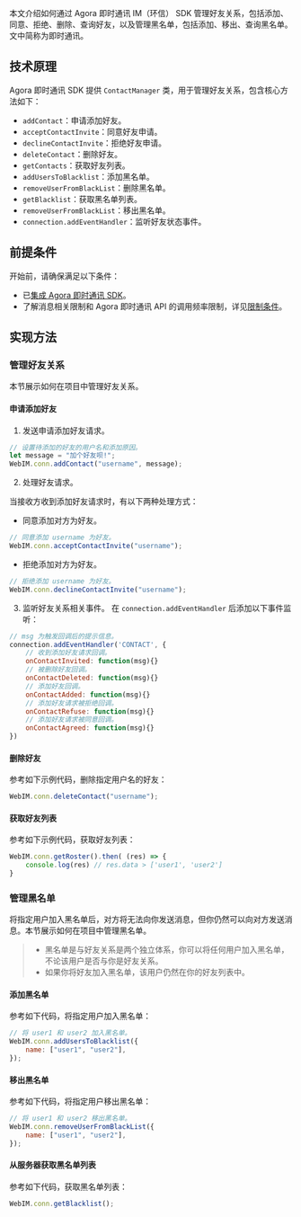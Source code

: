 本文介绍如何通过 Agora 即时通讯 IM（环信） SDK 管理好友关系，包括添加、同意、拒绝、删除、查询好友，以及管理黑名单，包括添加、移出、查询黑名单。文中简称为即时通讯。

## 技术原理

Agora 即时通讯 SDK 提供 `ContactManager` 类，用于管理好友关系，包含核心方法如下：

-   `addContact`：申请添加好友。
-   `acceptContactInvite`：同意好友申请。
-   `declineContactInvite`：拒绝好友申请。
-   `deleteContact`：删除好友。
-   `getContacts`：获取好友列表。
-   `addUsersToBlacklist`：添加黑名单。
-   `removeUserFromBlackList`：删除黑名单。
-   `getBlacklist`：获取黑名单列表。
-   `removeUserFromBlackList`：移出黑名单。
-   `connection.addEventHandler`：监听好友状态事件。

## 前提条件

开始前，请确保满足以下条件：

-   已[集成 Agora 即时通讯 SDK](./agora_chat_get_started_web?platform=Web#集成-agora-chat-sdk)。
-   了解消息相关限制和 Agora 即时通讯 API 的调用频率限制，详见[限制条件](./agora_chat_limitation_web?platform=Web)。

## 实现方法

### 管理好友关系

本节展示如何在项目中管理好友关系。

#### 申请添加好友

1. 发送申请添加好友请求。

```js
// 设置待添加的好友的用户名和添加原因。
let message = "加个好友呗!";
WebIM.conn.addContact("username", message);
```

2. 处理好友请求。

当接收方收到添加好友请求时，有以下两种处理方式：

-   同意添加对方为好友。

```js
// 同意添加 username 为好友。
WebIM.conn.acceptContactInvite("username");
```

-   拒绝添加对方为好友。

```js
// 拒绝添加 username 为好友。
WebIM.conn.declineContactInvite("username");
```

3. 监听好友关系相关事件。
   在 `connection.addEventHandler` 后添加以下事件监听：

```js
// msg 为触发回调后的提示信息。
connection.addEventHandler('CONTACT', {
    // 收到添加好友请求回调。
    onContactInvited: function(msg){}
    // 被删除好友回调。
    onContactDeleted: function(msg){}
    // 添加好友回调。
    onContactAdded: function(msg){}
    // 添加好友请求被拒绝回调。
    onContactRefuse: function(msg){}
    // 添加好友请求被同意回调。
    onContactAgreed: function(msg){}
})
```

#### 删除好友

参考如下示例代码，删除指定用户名的好友：

```js
WebIM.conn.deleteContact("username");
```

#### 获取好友列表

参考如下示例代码，获取好友列表：

```js
WebIM.conn.getRoster().then( (res) => {
    console.log(res) // res.data > ['user1', 'user2']
}
```

### 管理黑名单

将指定用户加入黑名单后，对方将无法向你发送消息，但你仍然可以向对方发送消息。本节展示如何在项目中管理黑名单。

> -   黑名单是与好友关系是两个独立体系，你可以将任何用户加入黑名单，不论该用户是否与你是好友关系。
> -   如果你将好友加入黑名单，该用户仍然在你的好友列表中。

#### 添加黑名单

参考如下代码，将指定用户加入黑名单：

```js
// 将 user1 和 user2 加入黑名单。
WebIM.conn.addUsersToBlacklist({
    name: ["user1", "user2"],
});
```

#### 移出黑名单

参考如下代码，将指定用户移出黑名单：

```js
// 将 user1 和 user2 移出黑名单。
WebIM.conn.removeUserFromBlackList({
    name: ["user1", "user2"],
});
```

#### 从服务器获取黑名单列表

参考如下代码，获取黑名单列表：

```js
WebIM.conn.getBlacklist();
```